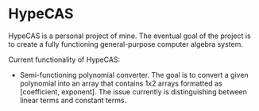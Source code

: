 # HypeCAS

  HypeCAS is a personal project of mine. The eventual goal of the project is to create a fully functioning general-purpose computer algebra system.

Current functionality of HypeCAS:
  - Semi-functioning polynomial converter. The goal is to convert a given polynomial into an array that contains 1x2 arrays formatted as [coefficient, exponent]. The issue currently is distinguishing between linear terms and constant terms.
